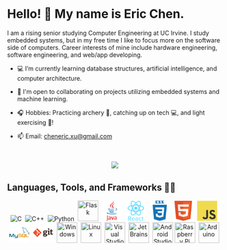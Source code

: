 Hello! 👋 My name is Eric Chen.
=============================

I am a rising senior studying Computer Engineering at UC Irvine. I study embedded systems, but in my free time I like to focus more on the software side of computers. Career interests of mine include hardware engineering, software engineering, and web/app developing.

- 💻 I’m currently learning database structures, artificial intelligence, and computer architecture.

- 👯 I'm open to collaborating on projects utilizing embedded systems and machine learning.

- 🎧 Hobbies: Practicing archery 🏹, catching up on tech 💻, and light exercising 🏃!

- 📫 Email: cheneric.xu@gmail.com


</br>

<p float="left" align="center">
  <img src="https://github-readme-stats.vercel.app/api/top-langs/?username=e-chenxu&layout=compact&langs_count=5" width="48%" /> 
</p>
<!-- Github Stats             |  Popular Programming Languages
  :-------------------------:|:-------------------------:
  [![Erics's GitHub stats](https://github-readme-stats.vercel.app/api?username=e-chenxu&show_icons=true&theme=dracula&count_private=true)](https://github.com/e-chenxu/github-readme-stats)  |  [![Top Langs](https://github-readme-stats.vercel.app/api/top-langs/?username=e-chenxu&layout=compact)](https://github.com/e-chenxu/github-readme-stats) -->
<!-- markdown badges: https://github.com/Ileriayo/markdown-badges -->
<h2 align="left">
  Languages, Tools, and Frameworks 👨‍💻
</h2>

<div align="center">
    <img src="https://cdn.jsdelivr.net/gh/devicons/devicon/icons/c/c-original.svg" title="C" alt="C" width="48" height="48"/>&nbsp;
    <img src="https://cdn.jsdelivr.net/gh/devicons/devicon/icons/cplusplus/cplusplus-original.svg" title="C++" alt="C++" width="48" height="48"/>&nbsp;
    <img src="https://cdn.jsdelivr.net/gh/devicons/devicon/icons/python/python-original.svg" title="Python" alt="Python" width="48" height="48"/>&nbsp;
    <img src="https://cdn.jsdelivr.net/gh/devicons/devicon/icons/flask/flask-original-wordmark.svg" title="Flask" **alt="Flask" width="48" height="48"/>&nbsp;
    <img src="https://github.com/devicons/devicon/blob/master/icons/java/java-original-wordmark.svg" title="Java" alt="Java" width="48" height="48"/>&nbsp;
    <img src="https://github.com/devicons/devicon/blob/master/icons/react/react-original-wordmark.svg" title="React" alt="React" width="48" height="48"/>&nbsp;
    <img src="https://github.com/devicons/devicon/blob/master/icons/css3/css3-plain-wordmark.svg"  title="CSS3" alt="CSS" width="48" height="48"/>&nbsp;
    <img src="https://github.com/devicons/devicon/blob/master/icons/html5/html5-original.svg" title="HTML5" alt="HTML" width="48" height="48"/>&nbsp;
    <img src="https://github.com/devicons/devicon/blob/master/icons/javascript/javascript-original.svg" title="JavaScript" alt="JavaScript" width="48" height="48"/>&nbsp;
    <img src="https://github.com/devicons/devicon/blob/master/icons/mysql/mysql-original-wordmark.svg" title="MySQL"  alt="MySQL" width="48" height="48"/>&nbsp;
    <img src="https://github.com/devicons/devicon/blob/master/icons/git/git-original-wordmark.svg" title="Git" **alt="Git" width="48" height="48"/>&nbsp;
    <img src="https://cdn.jsdelivr.net/gh/devicons/devicon/icons/windows8/windows8-original.svg" title="Windows" **alt="Windows" width="48" height="48"/>&nbsp;
    <img src="https://cdn.jsdelivr.net/gh/devicons/devicon/icons/linux/linux-original.svg" title="Linux" **alt="Linux" width="48" height="48"/>&nbsp;
    <img src="https://cdn.jsdelivr.net/gh/devicons/devicon/icons/visualstudio/visualstudio-plain.svg" title="Visual Studio" **alt="Visual Studio" width="48" height="48"/>&nbsp;
    <img src="https://cdn.jsdelivr.net/gh/devicons/devicon/icons/jetbrains/jetbrains-original.svg" title="JetBrains" **alt="JetBrains" width="48" height="48"/>&nbsp;
    <img src="https://cdn.jsdelivr.net/gh/devicons/devicon/icons/androidstudio/androidstudio-original.svg" title="Android Studio" **alt="Android Studio" width="48" height="48"/>
    <img src="https://cdn.jsdelivr.net/gh/devicons/devicon/icons/raspberrypi/raspberrypi-original.svg" title="Raspberry Pi" **alt="Raspberry Pi" width="48" height="48"/>&nbsp;
    <img src="https://cdn.jsdelivr.net/gh/devicons/devicon/icons/arduino/arduino-original-wordmark.svg" title="Arduino" **alt="Arduino" width="48" height="48"/>&nbsp;
</div>

<!-- <p align="center">
  <img src="https://spotify-github-profile.vercel.app/api/view?uid=1236166564&cover_image=true&theme=default&bar_color=d1ffd1&bar_color_cover=false"
</p> -->
